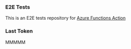 ### E2E Tests
This is an E2E tests repository for [Azure Functions Action](https://github.com/Azure/functions-action)

### Last Token
MMMMM
